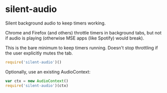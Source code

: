 # silent-audio
Silent background audio to keep timers working.

Chrome and Firefox (and others) throttle timers in background tabs, but not if audio is playing (otherwise MSE apps (like Spotify) would break).

This is the bare minimum to keep timers running. Doesn't stop throttling if the user explicitly mutes the tab.

```javascript
require('silent-audio')()
```

Optionally, use an existing AudioContext:

```javascript
var ctx = new AudioContext()
require('silent-audio')(ctx)
```
